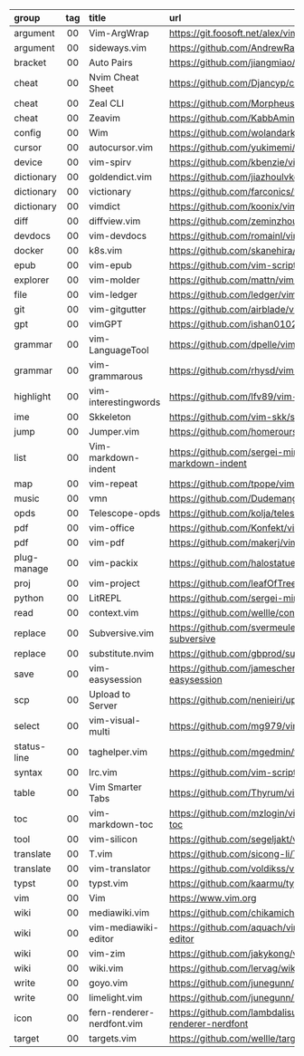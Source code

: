group       | tag | title                | url
:-          | :-: | :-                   | :-
argument    | 00  | Vim-ArgWrap          | https://git.foosoft.net/alex/vim-argwrap
argument    | 00  | sideways.vim         | https://github.com/AndrewRadev/sideways.vim
bracket     | 00  | Auto Pairs           | https://github.com/jiangmiao/auto-pairs
cheat       | 00  | Nvim Cheat Sheet     | https://github.com/Djancyp/cheat-sheet
cheat       | 00  | Zeal CLI             | https://github.com/Morpheus636/zeal-cli
cheat       | 00  | Zeavim               | https://github.com/KabbAmine/zeavim.vim
config      | 00  | Wim                  | https://github.com/wolandark/wim
cursor      | 00  | autocursor.vim       | https://github.com/yukimemi/autocursor.vim
device      | 00  | vim-spirv            | https://github.com/kbenzie/vim-spirv
dictionary  | 00  | goldendict.vim       | https://github.com/jiazhoulvke/goldendict.vim
dictionary  | 00  | victionary           | https://github.com/farconics/victionary
dictionary  | 00  | vimdict              | https://github.com/koonix/vimdict
diff        | 00  | diffview.vim         | https://github.com/zeminzhou/diffview.vim
devdocs     | 00  | vim-devdocs          | https://github.com/romainl/vim-devdocs
docker      | 00  | k8s.vim              | https://github.com/skanehira/k8s.vim
epub        | 00  | vim-epub             | https://github.com/vim-scripts/Vim-EPUB
explorer    | 00  | vim-molder           | https://github.com/mattn/vim-molder
file        | 00  | vim-ledger           | https://github.com/ledger/vim-ledger
git         | 00  | vim-gitgutter        | https://github.com/airblade/vim-gitgutter
gpt         | 00  | vimGPT               | https://github.com/ishan0102/vimGPT
grammar     | 00  | vim-LanguageTool     | https://github.com/dpelle/vim-LanguageTool
grammar     | 00  | vim-grammarous       | https://github.com/rhysd/vim-grammarous
highlight   | 00  | vim-interestingwords | https://github.com/lfv89/vim-interestingwords
ime         | 00  | Skkeleton            | https://github.com/vim-skk/skkeleton
jump        | 00  | Jumper.vim           | https://github.com/homerours/jumper.vim
list        | 00  | Vim-markdown-indent  | https://github.com/sergei-mironov/vim-markdown-indent
map         | 00  | vim-repeat           | https://github.com/tpope/vim-repeat
music       | 00  | vmn                  | https://github.com/Dudemanguy/vmn
opds        | 00  | Telescope-opds       | https://github.com/kolja/telescope-opds
pdf         | 00  | vim-office           | https://github.com/Konfekt/vim-office
pdf         | 00  | vim-pdf              | https://github.com/makerj/vim-pdf
plug-manage | 00  | vim-packix           | https://github.com/halostatue/vim-packix
proj        | 00  | vim-project          | https://github.com/leafOfTree/vim-project
python      | 00  | LitREPL              | https://github.com/sergei-mironov/litrepl.vim
read        | 00  | context.vim          | https://github.com/wellle/context.vim
replace     | 00  | Subversive.vim       | https://github.com/svermeulen/vim-subversive
replace     | 00  | substitute.nvim      | https://github.com/gbprod/substitute.nvim
save        | 00  | vim-easysession      | https://github.com/jamescherti/vim-easysession
scp         | 00  | Upload to Server     | https://github.com/nenieiri/upload_to_server
select      | 00  | vim-visual-multi     | https://github.com/mg979/vim-visual-multi
status-line | 00  | taghelper.vim        | https://github.com/mgedmin/taghelper.vim
syntax      | 00  | lrc.vim              | https://github.com/vim-scripts/lrc.vim
table       | 00  | Vim Smarter Tabs     | https://github.com/Thyrum/vim-stabs
toc         | 00  | vim-markdown-toc     | https://github.com/mzlogin/vim-markdown-toc
tool        | 00  | vim-silicon          | https://github.com/segeljakt/vim-silicon
translate   | 00  | T.vim                | https://github.com/sicong-li/T.vim
translate   | 00  | vim-translator       | https://github.com/voldikss/vim-translator
typst       | 00  | typst.vim            | https://github.com/kaarmu/typst.vim
vim         | 00  | Vim                  | https://www.vim.org
wiki        | 00  | mediawiki.vim        | https://github.com/chikamichi/mediawiki.vim
wiki        | 00  | vim-mediawiki-editor | https://github.com/aquach/vim-mediawiki-editor
wiki        | 00  | vim-zim              | https://github.com/jakykong/vim-zim
wiki        | 00  | wiki.vim             | https://github.com/lervag/wiki.vim
write       | 00  | goyo.vim             | https://github.com/junegunn/goyo.vim
write       | 00  | limelight.vim        | https://github.com/junegunn/limelight.vim
icon | 00 | fern-renderer-nerdfont.vim | https://github.com/lambdalisue/vim-fern-renderer-nerdfont
target | 00 | targets.vim | https://github.com/wellle/targets.vim